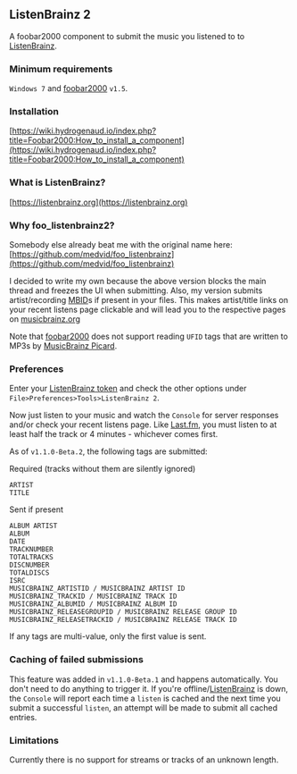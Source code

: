 ## ListenBrainz 2

A foobar2000 component to submit the music you listened to to [ListenBrainz](https://listenbrainz.org).

### Minimum requirements

`Windows 7` and [foobar2000](https://foobar2000.org) `v1.5`.

### Installation

[https://wiki.hydrogenaud.io/index.php?title=Foobar2000:How_to_install_a_component](https://wiki.hydrogenaud.io/index.php?title=Foobar2000:How_to_install_a_component)

### What is ListenBrainz?

[https://listenbrainz.org](https://listenbrainz.org)

### Why foo_listenbrainz2?

Somebody else already beat me with the original name here: [https://github.com/medvid/foo_listenbrainz](https://github.com/medvid/foo_listenbrainz)

I decided to write my own because the above version blocks the main thread and freezes the UI when submitting. Also, my version submits artist/recording [MBID](https://musicbrainz.org/doc/MusicBrainz_Identifier)s if present in your files. This makes artist/title links on your recent listens page clickable and will lead you to the respective pages on [musicbrainz.org](https://musicbrainz.org)

Note that [foobar2000](https://foobar2000.org) does not support reading `UFID` tags that are written to MP3s by [MusicBrainz Picard](https://picard.musicbrainz.org/).

### Preferences

Enter your [ListenBrainz token](https://listenbrainz.org/profile) and check the other options under `File>Preferences>Tools>ListenBrainz 2`.

Now just listen to your music and watch the `Console` for server responses and/or check your recent listens page. Like [Last.fm](https://last.fm), you must listen to at least half the track or 4 minutes - whichever comes first.

As of `v1.1.0-Beta.2`, the following tags are submitted:

Required (tracks without them are silently ignored)
```
ARTIST
TITLE
```

Sent if present
```
ALBUM ARTIST
ALBUM
DATE
TRACKNUMBER
TOTALTRACKS
DISCNUMBER
TOTALDISCS
ISRC
MUSICBRAINZ_ARTISTID / MUSICBRAINZ ARTIST ID
MUSICBRAINZ_TRACKID / MUSICBRAINZ TRACK ID
MUSICBRAINZ_ALBUMID / MUSICBRAINZ ALBUM ID
MUSICBRAINZ_RELEASEGROUPID / MUSICBRAINZ RELEASE GROUP ID
MUSICBRAINZ_RELEASETRACKID / MUSICBRAINZ RELEASE TRACK ID
```

If any tags are multi-value, only the first value is sent.

### Caching of failed submissions

This feature was added in `v1.1.0-Beta.1` and happens automatically. You don't need to do anything to trigger it. If you're offline/[ListenBrainz](https://listenbrainz.org) is down, the `Console` will report each time a `listen` is cached and the next time you submit a successful `listen`, an attempt will be made to submit all cached entries.

### Limitations

Currently there is no support for streams or tracks of an unknown length.
